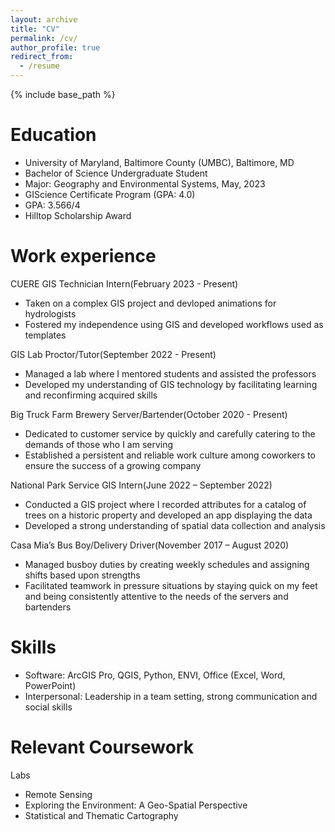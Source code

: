 ```yaml
---
layout: archive
title: "CV"
permalink: /cv/
author_profile: true
redirect_from:
  - /resume
---
```


{% include base_path %}

Education
======
- University of Maryland, Baltimore County (UMBC), Baltimore, MD
- Bachelor of Science Undergraduate Student                                            	            		
- Major: Geography and Environmental Systems, May, 2023                                                      	 
- GIScience Certificate Program (GPA: 4.0)
- GPA: 3.566/4
- Hilltop Scholarship Award

Work experience
======
CUERE GIS Technician Intern(February 2023 - Present)
-	Taken on a complex GIS project and devloped animations for hydrologists
-	Fostered my independence using GIS and developed workflows used as templates 

GIS Lab Proctor/Tutor(September 2022 - Present)                                                                                                         	
-	Managed a lab where I mentored students and assisted the professors
-	Developed my understanding of GIS technology by facilitating learning and reconfirming acquired skills 

Big Truck Farm Brewery Server/Bartender(October 2020 - Present)                                                            	
-	Dedicated to customer service by quickly and carefully catering to the demands of those who I am serving
-	Established a persistent and reliable work culture among coworkers to ensure the success of a growing company

National Park Service GIS Intern(June 2022 – September 2022)						 	
-	Conducted a GIS project where I recorded attributes for a catalog of trees on a historic property and developed an app displaying the data
-	Developed a strong understanding of spatial data collection and analysis

Casa Mia’s Bus Boy/Delivery Driver(November 2017 – August 2020)					         	 
-	Managed busboy duties by creating weekly schedules and assigning shifts based upon strengths
-	Facilitated teamwork in pressure situations by staying quick on my feet and being consistently attentive to the needs of the servers and bartenders

  
Skills
======
- Software: ArcGIS Pro, QGIS, Python, ENVI, Office (Excel, Word, PowerPoint)
- Interpersonal: Leadership in a team setting, strong communication and social skills


Relevant Coursework
======
Labs
-	Remote Sensing
-	Exploring the Environment: A Geo-Spatial Perspective
-	Statistical and Thematic Cartography
